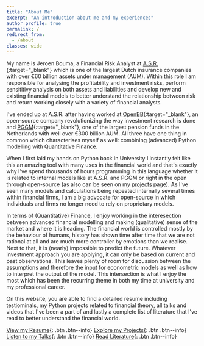 ```yaml
---
title: "About Me"
excerpt: "An introduction about me and my experiences"
author_profile: true
permalink: /
redirect_from:
  - /about
classes: wide
---
```

My name is Jeroen Bouma, a Financial Risk Analyst at [A.S.R.](https://www.asrnl.com/){:target="_blank"} which is one of the largest Dutch insurance companies with over €60 billion assets under management (AUM). Within this role I am responsible for analysing the profitability and investment risks, perform sensititivy analysis on both assets and liabilities and develop new and existing financial models to better understand the relationship between risk and return working closely with a variety of financial analysts.

I've ended up at A.S.R. after having worked at [OpenBB](https://openbb.co/){:target="_blank"}, an open-source company revolutionizing the way investment research is done and [PGGM](https://www.pggm.nl/en/){:target="_blank"}, one of the largest pension funds in the Netherlands with well over €300 billion AUM.  All three have one thing in common which characterises myself as well: combining (advanced) Python modelling with Quantitative Finance.

When I first laid my hands on Python back in University I instantly felt like this an amazing tool with many uses in the financial world and that's exactly why I've spend thousands of hours programming in this language whether it is related to internal models like at A.S.R. and PGGM or right in the open through open-source (as also can be seen on my [projects](/projects) page). As I've seen many models and calculations being repeated internally several times within financial firms, I am a big advocate for open-source in which individuals and firms no longer need to rely on proprietary models.

In terms of (Quantitative) Finance, I enjoy working in the interesection between advanced financial modelling and making (qualitative) sense of the market and where it is heading. The financial world is controlled mostly by the behaviour of humans, history has shown time after time that we are not rational at all and are much more controller by emotions than we realise. Next to that, it is (nearly) impossible to predict the future. Whatever investment approach you are applying, it can only be based on current and past observations. This leaves plenty of room for discussion between the assumptions and therefore the input for econometric models as well as how to interpret the output of the model. This intersection is what I enjoy the most which has been the recurring theme in both my time at university and my professional career.

On this website, you are able to find a detailed resume including testiominals, my Python projects related to financial theory, all talks and videos that I've been a part of and lastly a complete list of literature that I've read to better understand the financial world.

[View my Resume](/resume){: .btn .btn--info} [Explore my Projects](/projects){: .btn .btn--info} [Listen to my Talks](/talks){: .btn .btn--info} [Read Literature](/literature){: .btn .btn--info}
